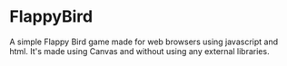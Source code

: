 # FlappyBird
A simple Flappy Bird game made for web browsers using javascript and html.
It's made using Canvas and without using any external libraries.
